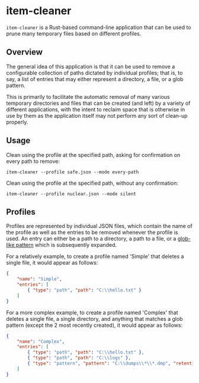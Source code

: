 # item-cleaner

`item-cleaner` is a Rust-based command-line application that can be used to prune many temporary files based on different profiles.

## Overview

The general idea of this application is that it can be used to remove a configurable collection of paths dictated by individual profiles; that is, to say, a list of entries that may either represent a directory, a file, or a glob pattern.

This is primarily to facilitate the automatic removal of many various temporary directories and files that can be created (and left) by a variety of different applications, with the intent to reclaim space that is otherwise in use by them as the application itself may not perform any sort of clean-up properly.

## Usage

Clean using the profile at the specified path, asking for confirmation on every path to remove:

```
item-cleaner --profile safe.json --mode every-path
```

Clean using the profile at the specified path, without any confirmation:

```
item-cleaner --profile nuclear.json --mode silent
```

## Profiles

Profiles are represented by individual JSON files, which contain the name of the profile as well as the entries to be removed whenever the profile is used. An entry can either be a path to a directory, a path to a file, or a [glob-like pattern](https://en.wikipedia.org/wiki/Glob_(programming)) which is subsequently expanded.

For a relatively example, to create a profile named 'Simple' that deletes a single file, it would appear as follows:

```json
{
	"name": "Simple",
	"entries": [
		{ "type": "path", "path": "C:\\hello.txt" }
	]
}
```

For a more complex example, to create a profile named 'Complex' that deletes a single file, a single directory, and anything that matches a glob pattern (except the 2 most recently created), it would appear as follows:

```json
{
	"name": "Complex",
	"entries": [
		{ "type": "path", "path": "C:\\hello.txt" },
		{ "type": "path", "path": "C:\\logs" },
		{ "type": "pattern", "pattern": "C:\\dumps\\*\\*.dmp", "retention": { "order": "created", "count": 2 }}
	]
}
```
